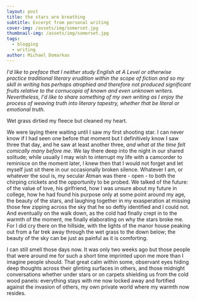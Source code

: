 ```yaml
---
layout: post
title: the stars are breathing
subtitle: Excerpt from personal writing
cover-img: /assets/img/somerset.jpg
thumbnail-img: /assets/img/somerset.jpg
tags:
  - blogging
  - writing
author: Michael Domarkas
---
```

*I'd like to preface that I neither study English at A Level or otherwise practice traditional literary erudition within the scope of fiction and so my skill in writing has perhaps atrophied and therefore not produced significant fruits relative to the cornucopia of known and even unknown writers. Nevertheless, I'd like to share something of my own writing as I enjoy the process of weaving truth into literary tapestry, whether that be literal or emotional truth.*  


Wet grass dirtied my fleece but cleaned my heart. 

We were laying there waiting until I saw my first shooting star. I can never know if I had seen one before that moment but I definitively know I saw three that day, and he saw at least another three, *and what at the time felt comically many before me*. We lay there deep into the night in our shared solitude; while usually I may wish to interrupt my life with a camcorder to reminisce on the moment later, I knew then that I would not forget and let myself just sit there in our occasionally broken silence. Whatever I am, or whatever the soul is, my secular Ātman was there - open - to both the chirping crickets and the opportunity to be probed. We talked of the future: of the value of love, his girlfriend, how I was unsure about my future in college, how he had found his purpose only at some point around my age, the beauty of the stars, and laughing together in my exasperation at missing those few zipping across the sky that he so deftly identified and I could not. And eventually on the walk down, as the cold had finally crept in to the warmth of the moment, me finally elaborating on why the stars broke me. For I did cry there on the hillside, with the lights of the manor house peaking out from a far trek away through the wet grass to the down below; the beauty of the sky can be just as painful as it is comforting.

I can still smell those days now. It was only two weeks ago but those people that were around me for such a short time imprinted upon me more than I imagine people should. That great calm within some, observant eyes hiding deep thoughts across their glinting surfaces in others, and those midnight conversations whether under stars or on carpets shielding us from the cold wood panels: everything stays with me now locked away and fortified against the invasion of others, my own private world where my warmth now resides.